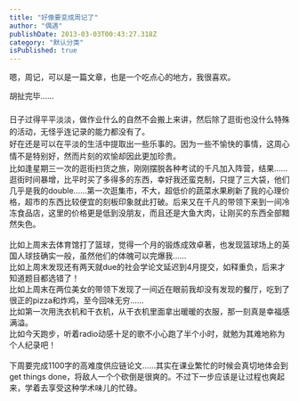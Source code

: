 ```yaml
---
title: "好像要变成周记了"
author: "偶遇"
publishDate: 2013-03-03T00:43:27.318Z
category: "默认分类"
isPublished: true
---
```


嗯，周记，可以是一篇文章，也是一个吃点心的地方，我很喜欢。<div>胡扯完毕……</div><div><span style="line-height: 22px;"     ><br></span></div><div><span style="line-height: 22px;"     >日子过得平平淡淡，做作业什么的自然不会搬上来讲，然后除了逛街也没什么特殊的活动，无怪乎连记录的能力都没有了。</span></div><div>好在还是可以在平淡的生活中提取出一些乐事的。<span style="line-height: 22px;"     >因为一些不愉快的事情，这周心情不是特别好，然而片刻的欢愉却因此更加珍贵。</span></div><div>比如逢星期三一次的逛街扫货之旅，刚刚摆脱各种考试的千凡加入阵营，结果……逛街时间暴增，比平时买了多得多的东西，幸好我还蛮克制，只提了三大袋，他们几乎是我的double……第一次逛集市，不大，超低价的蔬菜水果刷新了我的心理价格，超市的东西比较便宜的刻板印象就此打破。后来又在千凡的带领下来到一间冷冻食品店，这里的价格更是低到没朋友，而且还是大鱼大肉，让刚买的东西全部黯然失色。<br><wbr></div><div>比如上周末去体育馆打了篮球，觉得一个月的锻炼成效卓著，也发现篮球场上的英国人球技确实一般，虽然他们的体魄可以完爆我……</div><div>比如上周末发现还有两天就due的社会学论文延迟到4月提交，如释重负，后来才知道题目都选错了！</div><div>比如上周末在两位美女的带领下发现了一间近在眼前我却没有发现的餐厅，吃到了很正的pizza和炸鸡，至今回味无穷……</div><div>比如第一次用洗衣机和干衣机，从干衣机里面拿出暖暖的衣服，那一刻真是幸福感满溢。</div><div>比如今天跑步，听着radio动感十足的歌不小心跑了半个小时，就勉为其难地称为个人纪录吧！</div><div><br></div><div>下周要完成1100字的高难度供应链论文……其实在课业繁忙的时候会真切地体会到get things done，将敌人一个个砍倒是很爽的。不过下一步应该是让过程也爽起来，学着去享受这种学术味儿的忙碌。</div>